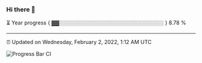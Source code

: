 ### Hi there 👋

⏳ Year progress { ▓▓░░░░░░░░░░░░░░░░░░░░░░░░░░░░ } 8.78 %

---

⏰ Updated on Wednesday, February 2, 2022, 1:12 AM UTC

![Progress Bar CI](https://github.com/arthurbuhl/arthurbuhl/workflows/Progress%20Bar%20CI/badge.svg)
